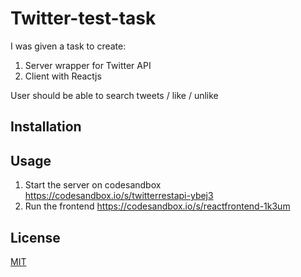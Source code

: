 # Twitter-test-task

I was given a task to create:

1. Server wrapper for Twitter API
2. Client with Reactjs

User should be able to search tweets / like / unlike

## Installation

## Usage

1. Start the server on codesandbox https://codesandbox.io/s/twitterrestapi-ybej3
2. Run the frontend https://codesandbox.io/s/reactfrontend-1k3um

## License

[MIT](https://choosealicense.com/licenses/mit/)
